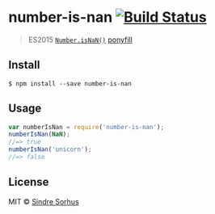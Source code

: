 # number-is-nan [![Build Status](https://travis-ci.org/sindresorhus/number-is-nan.svg?branch=master)](https://travis-ci.org/sindresorhus/number-is-nan)
> ES2015 [`Number.isNaN()`](https://developer.mozilla.org/en-US/docs/Web/JavaScript/Reference/Global_Objects/Number/isNaN) [ponyfill](https://ponyfill.com)
## Install
```
$ npm install --save number-is-nan
```
## Usage
```js
var numberIsNan = require('number-is-nan');
numberIsNan(NaN);
//=> true
numberIsNan('unicorn');
//=> false
```
## License
MIT © [Sindre Sorhus](http://sindresorhus.com)
